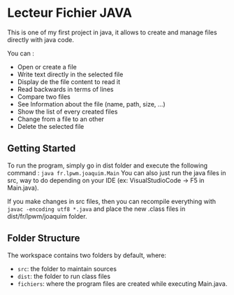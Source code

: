 # Lecteur Fichier JAVA

This is one of my first project in java, it allows to create and manage files directly with java code.

You can :

- Open or create a file
- Write text directly in the selected file
- Display de the file content to read it
- Read backwards in terms of lines
- Compare two files
- See Information about the file (name, path, size, ...)
- Show the list of every created files
- Change from a file to an other
- Delete the selected file

## Getting Started

To run the program, simply go in dist folder and execute the following command : `java fr.lpwm.joaquim.Main`
You can also just run the java files in src, way to do depending on your IDE (ex: VisualStudioCode -> F5 in Main.java).

If you make changes in src files, then you can recompile everything with `javac -encoding utf8 *.java` and place the new .class files in dist/fr/lpwm/joaquim folder.

## Folder Structure

The workspace contains two folders by default, where:

- `src`: the folder to maintain sources
- `dist`: the folder to run class files
- `fichiers`: where the program files are created while executing Main.java.
